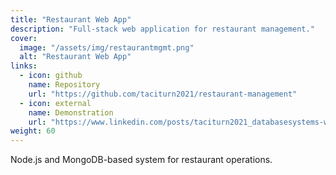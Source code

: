 ```yaml
---
title: "Restaurant Web App"
description: "Full-stack web application for restaurant management."
cover:
  image: "/assets/img/restaurantmgmt.png"
  alt: "Restaurant Web App"
links:
  - icon: github
    name: Repository
    url: "https://github.com/taciturn2021/restaurant-management"
  - icon: external
    name: Demonstration
    url: "https://www.linkedin.com/posts/taciturn2021_databasesystems-webdevelopment-mongodb-activity-7286877926975827968-O5sv"
weight: 60
---
```


Node.js and MongoDB-based system for restaurant operations.

